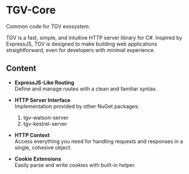 # TGV-Core

Common code for TGV exosystem. 

TGV is a fast, simple, and intuitive HTTP server library for C#. 
Inspired by ExpressJS, TGV is designed to make building web applications straightforward, 
even for developers with minimal experience.

## Content

- **ExpressJS-Like Routing**  
  Define and manage routes with a clean and familiar syntax.

- **HTTP Server Interface**  
  Implementation provided by other NuGet packages:
    1. tgv-watson-server
    2. tgv-kestrel-server

- **HTTP Context**  
  Access everything you need for handling requests and responses in a single, cohesive object.

- **Cookie Extensions**  
  Easily parse and write cookies with built-in helper. 